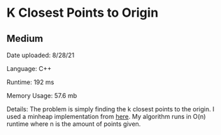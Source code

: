 
# K Closest Points to Origin

## Medium

Date uploaded: 8/28/21

Language: C++

Runtime: 192 ms

Memory Usage: 57.6 mb

Details: The problem is simply finding the k closest points to the origin. I used a minheap implementation from [here](https://www.geeksforgeeks.org/implement-min-heap-using-stl/). My algorithm runs in O(n) runtime where n is the amount of points given.
